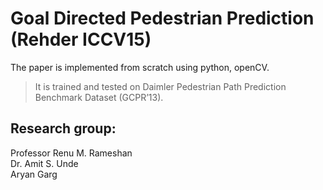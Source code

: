 # Goal Directed Pedestrian Prediction (Rehder ICCV15)
The paper is implemented from scratch using python, openCV. 
> It is trained and tested on Daimler Pedestrian Path Prediction Benchmark Dataset (GCPR’13).

## Research group:
Professor Renu M. Rameshan  
Dr. Amit S. Unde  
Aryan Garg   
